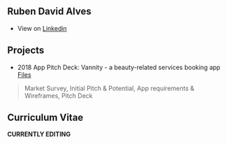 ## Ruben David Alves

- View on [Linkedin](https://www.linkedin.com/in/rubendavidalves/)

## Projects

- 2018 App Pitch Deck: Vannity - a beauty-related services booking app [Files](https://drive.google.com/drive/folders/1f6wQmdDR698QhToLxonfxfE7be0qkraV?usp=sharing)
>Market Survey, Initial Pitch & Potential, App requirements & Wireframes, Pitch Deck

## Curriculum Vitae


**CURRENTLY EDITING**
